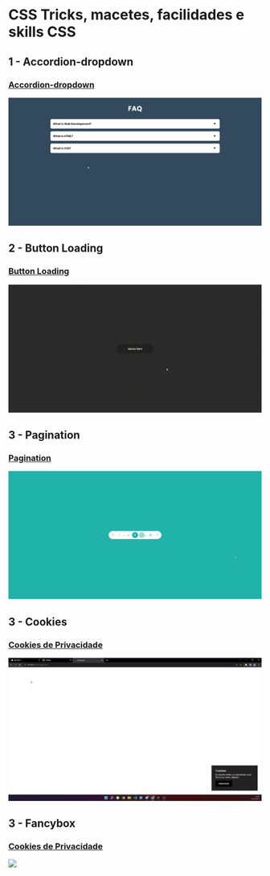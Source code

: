 # CSS Tricks, macetes, facilidades e skills CSS

## 1 - Accordion-dropdown
### <a href="./accordion-dropdown">Accordion-dropdown<a>
<img src="./accordion-dropdown/gif-dropdown.gif">


## 2 - Button Loading
### <a href="./button-with-loading">Button Loading<a>
<img src="./button-with-loading/button-loading.gif">

## 3 - Pagination
### <a href="./pagination">Pagination<a>
<img src="./pagination/pagination.gif">

## 3 - Cookies
### <a href="./cookies-privacidade">Cookies de Privacidade<a>
<img src="./cookies-privacidade/video.gif">

## 3 - Fancybox
### <a href="./Fancybox">Cookies de Privacidade<a>
<img src="./Fancybox/img/banner.gif">

